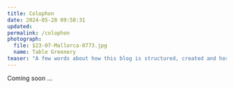 ```yaml
---
title: Colophon
date: 2024-05-28 09:58:31
updated: 
permalink: /colophon
photograph:
  file: $23-07-Mallorca-0773.jpg
  name: Table Greenery
teaser: "A few words about how this blog is structured, created and hosted"
---
```


Coming soon ...